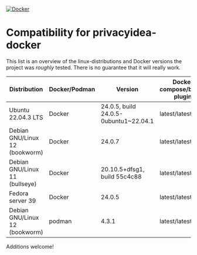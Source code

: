 [![Docker](https://github.com/gpappsoft/privacyidea-docker/actions/workflows/docker-publish.yml/badge.svg)](https://github.com/gpappsoft/privacyidea-docker/actions/workflows/docker-publish.yml)

# Compatibility for privacyidea-docker

This list is an overview of the linux-distributions and Docker versions the project was *roughly* tested. There is no guarantee that it will really work.

| Distribution | Docker/Podman | Version | Docker compose/buildx plugin | ```make build```| ```make stack```|Note|
|-----|-----|----|----|----|----|---|
|Ubuntu 22.04.3 LTS|Docker| 24.0.5, build 24.0.5-0ubuntu1~22.04.1|latest/latest|:white_check_mark:|:white_check_mark:|| | 
|Debian GNU/Linux 12 (bookworm)|Docker| 24.0.7 | latest/latest|:white_check_mark:|:white_check_mark:|| | 
|Debian GNU/Linux 11 (bullseye)|Docker| 20.10.5+dfsg1, build 55c4c88|latest/latest|:white_check_mark:|:white_check_mark:|| | 
|Fedora server 39|Docker|24.0.5|latest/latest|:white_check_mark:|:white_check_mark:|set selinux permissions| | 
|Debian GNU/Linux 12 (bookworm)|podman| 4.3.1| latest/latest|:white_check_mark:|:x:|| | 

Additions welcome!